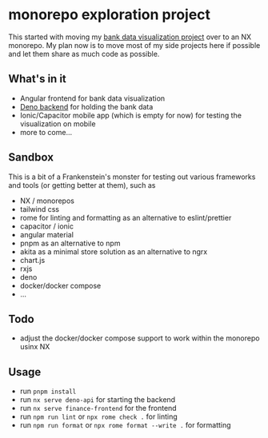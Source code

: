 # monorepo exploration project

This started with moving my [bank data visualization project](https://github.com/superFelix5000/visualizeData) over to an NX monorepo. My plan now is to move most of my side projects here if possible and let them share as much code as possible.

## What's in it
- Angular frontend for bank data visualization
- [Deno backend](https://github.com/superFelix5000/bankDataServer) for holding the bank data 
- Ionic/Capacitor mobile app (which is empty for now) for testing the visualization on mobile
- more to come...

## Sandbox
This is a bit of a Frankenstein's monster for testing out various frameworks and tools (or getting better at them), such as
- NX / monorepos
- tailwind css
- rome for linting and formatting as an alternative to eslint/prettier
- capacitor / ionic
- angular material
- pnpm as an alternative to npm
- akita as a minimal store solution as an alternative to ngrx
- chart.js
- rxjs
- deno
- docker/docker compose
- ...

## Todo
- adjust the docker/docker compose support to work within the monorepo usinx NX

## Usage
- run `pnpm install`
- run `nx serve deno-api` for starting the backend
- run `nx serve finance-frontend` for the frontend
- run `npm run lint` or `npx rome check .` for linting
- run `npm run format` or `npx rome format --write .` for formatting
